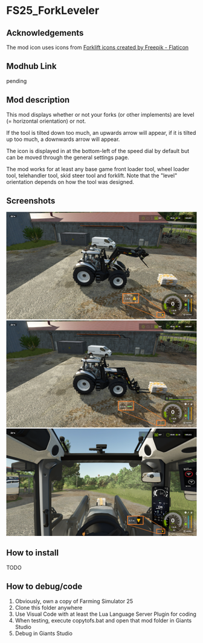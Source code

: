# FS25_ForkLeveler

## Acknowledgements

The mod icon uses icons from [Forklift icons created by Freepik - Flaticon]("https://www.flaticon.com/free-icons/forklift")

## Modhub Link

pending

## Mod description

This mod displays whether or not your forks (or other implements) are level (= horizontal orientation) or not.

If the tool is tilted down too much, an upwards arrow will appear, if it is tilted up too much, a downwards arrow will appear.

The icon is displayed in at the bottom-left of the speed dial by default but can be moved through the general settings page.

The mod works for at least any base game front loader tool, wheel loader tool, telehandler tool, skid steer tool and forklift.
Note that the "level" orientation depends on how the tool was designed.

## Screenshots

![](screenshots/screen1.png)
![](screenshots/screen2.png)
![](screenshots/screen3.png)

## How to install

TODO

## How to debug/code

1. Obviously, own a copy of Farming Simulator 25
1. Clone this folder anywhere
1. Use Visual Code with at least the Lua Language Server Plugin for coding
1. When testing, execute copytofs.bat and open that mod folder in Giants Studio
1. Debug in Giants Studio
